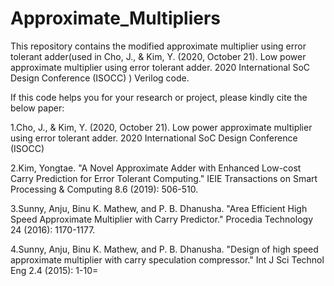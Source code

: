 # Approximate_Multipliers
This repository contains the modified approximate multiplier using error tolerant adder(used in Cho, J., & Kim, Y. (2020, October 21). Low power approximate multiplier using error tolerant adder. 2020 International SoC Design Conference (ISOCC) ) Verilog code.

If this code helps you for your research or project, please kindly cite the below paper:

1.Cho, J., & Kim, Y. (2020, October 21). Low power approximate multiplier using error tolerant adder. 2020 International SoC Design Conference (ISOCC)

2.Kim, Yongtae. "A Novel Approximate Adder with Enhanced Low-cost Carry Prediction for Error Tolerant Computing." IEIE Transactions on Smart Processing & Computing 8.6 (2019): 506-510.

3.Sunny, Anju, Binu K. Mathew, and P. B. Dhanusha. "Area Efficient High Speed Approximate Multiplier with Carry Predictor." Procedia Technology 24 (2016): 1170-1177.

4.Sunny, Anju, Binu K. Mathew, and P. B. Dhanusha. "Design of high speed approximate multiplier with carry speculation compressor." Int J Sci Technol Eng 2.4 (2015): 1-10=

